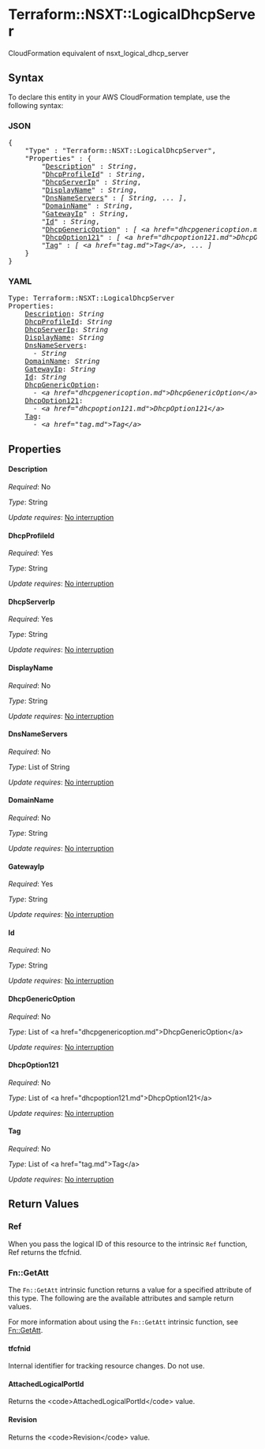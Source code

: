 # Terraform::NSXT::LogicalDhcpServer

CloudFormation equivalent of nsxt_logical_dhcp_server

## Syntax

To declare this entity in your AWS CloudFormation template, use the following syntax:

### JSON

<pre>
{
    "Type" : "Terraform::NSXT::LogicalDhcpServer",
    "Properties" : {
        "<a href="#description" title="Description">Description</a>" : <i>String</i>,
        "<a href="#dhcpprofileid" title="DhcpProfileId">DhcpProfileId</a>" : <i>String</i>,
        "<a href="#dhcpserverip" title="DhcpServerIp">DhcpServerIp</a>" : <i>String</i>,
        "<a href="#displayname" title="DisplayName">DisplayName</a>" : <i>String</i>,
        "<a href="#dnsnameservers" title="DnsNameServers">DnsNameServers</a>" : <i>[ String, ... ]</i>,
        "<a href="#domainname" title="DomainName">DomainName</a>" : <i>String</i>,
        "<a href="#gatewayip" title="GatewayIp">GatewayIp</a>" : <i>String</i>,
        "<a href="#id" title="Id">Id</a>" : <i>String</i>,
        "<a href="#dhcpgenericoption" title="DhcpGenericOption">DhcpGenericOption</a>" : <i>[ &lt;a href=&#34;dhcpgenericoption.md&#34;&gt;DhcpGenericOption&lt;/a&gt;, ... ]</i>,
        "<a href="#dhcpoption121" title="DhcpOption121">DhcpOption121</a>" : <i>[ &lt;a href=&#34;dhcpoption121.md&#34;&gt;DhcpOption121&lt;/a&gt;, ... ]</i>,
        "<a href="#tag" title="Tag">Tag</a>" : <i>[ &lt;a href=&#34;tag.md&#34;&gt;Tag&lt;/a&gt;, ... ]</i>
    }
}
</pre>

### YAML

<pre>
Type: Terraform::NSXT::LogicalDhcpServer
Properties:
    <a href="#description" title="Description">Description</a>: <i>String</i>
    <a href="#dhcpprofileid" title="DhcpProfileId">DhcpProfileId</a>: <i>String</i>
    <a href="#dhcpserverip" title="DhcpServerIp">DhcpServerIp</a>: <i>String</i>
    <a href="#displayname" title="DisplayName">DisplayName</a>: <i>String</i>
    <a href="#dnsnameservers" title="DnsNameServers">DnsNameServers</a>: <i>
      - String</i>
    <a href="#domainname" title="DomainName">DomainName</a>: <i>String</i>
    <a href="#gatewayip" title="GatewayIp">GatewayIp</a>: <i>String</i>
    <a href="#id" title="Id">Id</a>: <i>String</i>
    <a href="#dhcpgenericoption" title="DhcpGenericOption">DhcpGenericOption</a>: <i>
      - &lt;a href=&#34;dhcpgenericoption.md&#34;&gt;DhcpGenericOption&lt;/a&gt;</i>
    <a href="#dhcpoption121" title="DhcpOption121">DhcpOption121</a>: <i>
      - &lt;a href=&#34;dhcpoption121.md&#34;&gt;DhcpOption121&lt;/a&gt;</i>
    <a href="#tag" title="Tag">Tag</a>: <i>
      - &lt;a href=&#34;tag.md&#34;&gt;Tag&lt;/a&gt;</i>
</pre>

## Properties

#### Description

_Required_: No

_Type_: String

_Update requires_: [No interruption](https://docs.aws.amazon.com/AWSCloudFormation/latest/UserGuide/using-cfn-updating-stacks-update-behaviors.html#update-no-interrupt)

#### DhcpProfileId

_Required_: Yes

_Type_: String

_Update requires_: [No interruption](https://docs.aws.amazon.com/AWSCloudFormation/latest/UserGuide/using-cfn-updating-stacks-update-behaviors.html#update-no-interrupt)

#### DhcpServerIp

_Required_: Yes

_Type_: String

_Update requires_: [No interruption](https://docs.aws.amazon.com/AWSCloudFormation/latest/UserGuide/using-cfn-updating-stacks-update-behaviors.html#update-no-interrupt)

#### DisplayName

_Required_: No

_Type_: String

_Update requires_: [No interruption](https://docs.aws.amazon.com/AWSCloudFormation/latest/UserGuide/using-cfn-updating-stacks-update-behaviors.html#update-no-interrupt)

#### DnsNameServers

_Required_: No

_Type_: List of String

_Update requires_: [No interruption](https://docs.aws.amazon.com/AWSCloudFormation/latest/UserGuide/using-cfn-updating-stacks-update-behaviors.html#update-no-interrupt)

#### DomainName

_Required_: No

_Type_: String

_Update requires_: [No interruption](https://docs.aws.amazon.com/AWSCloudFormation/latest/UserGuide/using-cfn-updating-stacks-update-behaviors.html#update-no-interrupt)

#### GatewayIp

_Required_: Yes

_Type_: String

_Update requires_: [No interruption](https://docs.aws.amazon.com/AWSCloudFormation/latest/UserGuide/using-cfn-updating-stacks-update-behaviors.html#update-no-interrupt)

#### Id

_Required_: No

_Type_: String

_Update requires_: [No interruption](https://docs.aws.amazon.com/AWSCloudFormation/latest/UserGuide/using-cfn-updating-stacks-update-behaviors.html#update-no-interrupt)

#### DhcpGenericOption

_Required_: No

_Type_: List of &lt;a href=&#34;dhcpgenericoption.md&#34;&gt;DhcpGenericOption&lt;/a&gt;

_Update requires_: [No interruption](https://docs.aws.amazon.com/AWSCloudFormation/latest/UserGuide/using-cfn-updating-stacks-update-behaviors.html#update-no-interrupt)

#### DhcpOption121

_Required_: No

_Type_: List of &lt;a href=&#34;dhcpoption121.md&#34;&gt;DhcpOption121&lt;/a&gt;

_Update requires_: [No interruption](https://docs.aws.amazon.com/AWSCloudFormation/latest/UserGuide/using-cfn-updating-stacks-update-behaviors.html#update-no-interrupt)

#### Tag

_Required_: No

_Type_: List of &lt;a href=&#34;tag.md&#34;&gt;Tag&lt;/a&gt;

_Update requires_: [No interruption](https://docs.aws.amazon.com/AWSCloudFormation/latest/UserGuide/using-cfn-updating-stacks-update-behaviors.html#update-no-interrupt)

## Return Values

### Ref

When you pass the logical ID of this resource to the intrinsic `Ref` function, Ref returns the tfcfnid.

### Fn::GetAtt

The `Fn::GetAtt` intrinsic function returns a value for a specified attribute of this type. The following are the available attributes and sample return values.

For more information about using the `Fn::GetAtt` intrinsic function, see [Fn::GetAtt](https://docs.aws.amazon.com/AWSCloudFormation/latest/UserGuide/intrinsic-function-reference-getatt.html).

#### tfcfnid

Internal identifier for tracking resource changes. Do not use.

#### AttachedLogicalPortId

Returns the &lt;code&gt;AttachedLogicalPortId&lt;/code&gt; value.

#### Revision

Returns the &lt;code&gt;Revision&lt;/code&gt; value.

